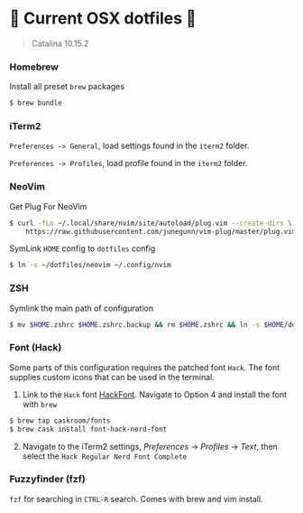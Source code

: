 #  Current OSX dotfiles 

> Catalina 10.15.2

### Homebrew

Install all preset `brew` packages
```sh
$ brew bundle
```

### iTerm2

`Preferences -> General`, load settings found in the `iterm2` folder.

`Preferences -> Profiles`, load profile found in the `iterm2` folder.

### NeoVim

Get Plug For NeoVim
```zsh
$ curl -fLo ~/.local/share/nvim/site/autoload/plug.vim --create-dirs \
    https://raw.githubusercontent.com/junegunn/vim-plug/master/plug.vim
```

SymLink `HOME` config to `dotfiles` config
```zsh
$ ln -s ~/dotfiles/neovim ~/.config/nvim
```

### ZSH

Symlink the main path of configuration

```zsh
$ mv $HOME.zshrc $HOME.zshrc.backup && rm $HOME.zshrc && ln -s $HOME/dotfiles/zsh/.zshrc $HOME.zshrc
```

### Font (Hack)

Some parts of this configuration requires the patched font `Hack`.
The font supplies custom icons that can be used in the terminal.

1. Link to the `Hack` font [HackFont](https://github.com/ryanoasis/nerd-fonts). Navigate to Option 4
   and install the font with `brew`

```zsh
$ brew tap caskroom/fonts
$ brew cask install font-hack-nerd-font
```

2. Navigate to the iTerm2 settings, _Preferences_ -> _Profiles_ -> _Text_, then select
   the `Hack Regular Nerd Font Complete`

### Fuzzyfinder (fzf)

`fzf` for searching in `CTRL-R` search. Comes with brew and vim install.
